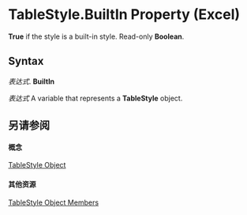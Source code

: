 
# TableStyle.BuiltIn Property (Excel)

 **True** if the style is a built-in style. Read-only **Boolean**.


## Syntax

 _表达式_. **BuiltIn**

 _表达式_ A variable that represents a **TableStyle** object.


## 另请参阅


#### 概念


[TableStyle Object](191a5c2c-ecf4-f88a-1639-be7ee9c369c3.md)
#### 其他资源


[TableStyle Object Members](http://msdn.microsoft.com/library/a9266fdf-6168-bedc-0a17-81ccb43449e5%28Office.15%29.aspx)